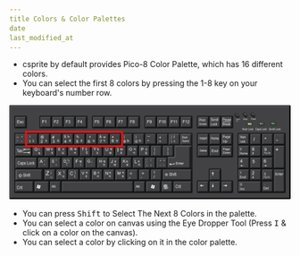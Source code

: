 ```yaml
---
title Colors & Color Palettes
date
last_modified_at
---
```


- csprite by default provides Pico-8 Color Palette, which has 16 different colors.
- You can select the first 8 colors by pressing the 1-8 key on your keyboard's number row.

![Number Row Highlighted On A KeyBoard](/media/wiki/keyboard-number-row.png)

- You can press <kbd>Shift</kbd> to Select The Next 8 Colors in the palette.
- You can select a color on canvas using the Eye Dropper Tool
  (Press <kbd>I</kbd> & click on a color on the canvas).
- You can select a color by clicking on it in the color palette.
